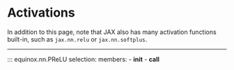 # Activations

In addition to this page, note that JAX also has many activation functions built-in, such as `jax.nn.relu` or `jax.nn.softplus`.

---

::: equinox.nn.PReLU
    selection:
        members:
            - __init__
            - __call__
